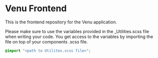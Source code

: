 # Venu Frontend

This is the frontend repository for the Venu application.

Please make sure to use the variables provided in the \_Utilities.scss file when writing your code. You get access to the variables by importing the file on top of your components .scss file.

```scss
@import "<path to Utilites.scss file>";
```
 